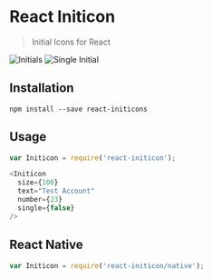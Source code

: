# React Initicon
> Initial Icons for React

![Initials](https://drive.google.com/uc?export=view&id=0BwAfqxmTWrIma1dCZ1ZpVHNxRms)
![Single Initial](https://drive.google.com/uc?export=view&id=0BwAfqxmTWrImTXNuTlNsVlY3eHc)

## Installation
`npm install --save react-initicons`

## Usage
```JavaScript
var Initicon = require('react-initicon');

<Initicon
  size={100}
  text="Test Account"
  number={23}
  single={false}
/>

```

## React Native
```JavaScript
var Initicon = require('react-initicon/native');
```
